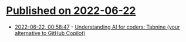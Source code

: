 # [Published on 2022-06-22](index.md)

* [2022-06-22, 00:58:47](https://news.ycombinator.com/item?id=31830867) - [Understanding AI for coders: Tabnine (your alternative to GitHub Copilot)](https://www.tabnine.com/blog/announcing-tabnine-next-generation/)
